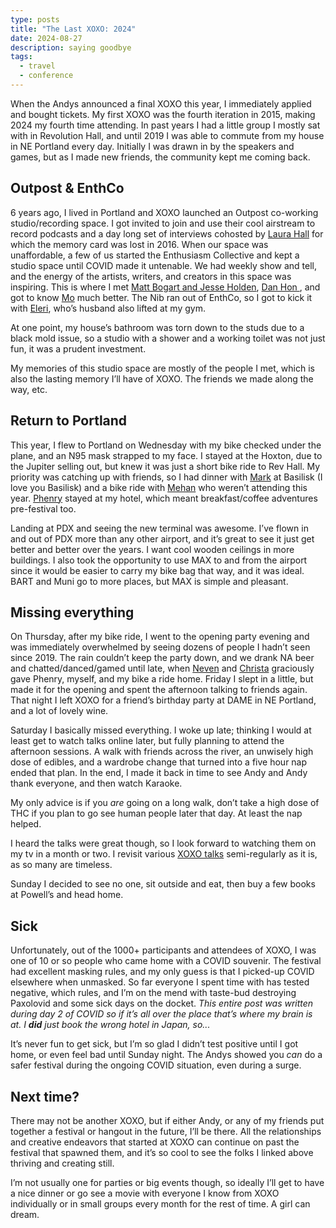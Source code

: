 ```yaml
---
type: posts
title: "The Last XOXO: 2024"
date: 2024-08-27
description: saying goodbye
tags:
  - travel
  - conference
---
```


When the Andys announced a final XOXO this year, I immediately applied and bought tickets. My first XOXO was the fourth iteration in 2015, making 2024 my fourth time attending. In past years I had a little group I mostly sat with in Revolution Hall, and until 2019 I was able to commute from my house in NE Portland every day. Initially I was drawn in by the speakers and games, but as I made new friends, the community kept me coming back.

## Outpost & EnthCo

6 years ago, I lived in Portland and XOXO launched an Outpost co-working studio/recording space. I got invited to join and use their cool airstream to record podcasts and a day long set of interviews cohosted by [Laura Hall](https://lauraehall.com) for which the memory card was lost in 2016. When our space was unaffordable, a few of us started the Enthusiasm Collective and kept a studio space until COVID made it untenable. We had weekly show and tell, and the energy of the artists, writers, and creators in this space was inspiring. This is where I met [Matt Bogart and Jesse Holden](https://www.incredibledoom.com), [Dan Hon ](https://about.danhon.com), and got to know [Mo](https://www.queermo.games) much better. The Nib ran out of EnthCo, so I got to kick it with [Eleri](https://eleriharris.com), who’s husband also lifted at my gym.

At one point, my house’s bathroom was torn down to the studs due to a black mold issue, so a studio with a shower and a working toilet was not just fun, it was a prudent investment.

My memories of this studio space are mostly of the people I met, which is also the lasting memory I’ll have of XOXO. The friends we made along the way, etc.  

## Return to Portland

This year, I flew to Portland on Wednesday with my bike checked under the plane, and an N95 mask strapped to my face. I stayed at the Hoxton, due to the Jupiter selling out, but knew it was just a short bike ride to Rev Hall. My priority was catching up with friends, so I had dinner with [Mark](https://www.twitch.tv/oldmanstreamsatcloud) at Basilisk (I love you Basilisk) and a bike ride with [Mehan](https://mehan.info) who weren’t attending this year. [Phenry](https://mastodon.social/@hoverbird) stayed at my hotel, which meant breakfast/coffee adventures pre-festival too. 

Landing at PDX and seeing the new terminal was awesome. I’ve flown in and out of PDX more than any other airport, and it’s great to see it just get better and better over the years. I want cool wooden ceilings in more buildings. I also took the opportunity to use MAX to and from the airport since it would be easier to carry my bike bag that way, and it was ideal. BART and Muni go to more places, but MAX is simple and pleasant.

## Missing everything

On Thursday, after my bike ride, I went to the opening party evening and was immediately overwhelmed by seeing dozens of people I hadn’t seen since 2019. The rain couldn’t keep the party down, and we drank NA beer and chatted/danced/gamed until late, when [Neven](https://mrgan.com) and [Christa](https://www.antichrista.com) graciously gave Phenry, myself, and my bike a ride home. Friday I slept in a little, but made it for the opening and spent the afternoon talking to friends again. That night I left XOXO for a friend’s birthday party at DAME in NE Portland, and a lot of lovely wine. 

Saturday I basically missed everything. I woke up late; thinking I would at least get to watch talks online later, but fully planning to attend the afternoon sessions. A walk with friends across the river, an unwisely high dose of edibles, and a wardrobe change that turned into a five hour nap ended that plan. In the end, I made it back in time to see Andy and Andy thank everyone, and then watch Karaoke. 

My only advice is if you _are_ going on a long walk, don’t take a high dose of THC if you plan to go see human people later that day. At least the nap helped.

I heard the talks were great though, so I look forward to watching them on my tv in a month or two. I revisit various [XOXO talks](https://xoxofest.com/videos/) semi-regularly as it is, as so many are timeless. 

Sunday I decided to see no one, sit outside and eat, then buy a few books at Powell’s and head home.

## Sick

Unfortunately, out of the 1000+ participants and attendees of XOXO, I was one of 10 or so people who came home with a COVID souvenir. The festival had excellent masking rules, and my only guess is that I picked-up COVID elsewhere when unmasked. So far everyone I spent time with has tested negative, which rules, and I’m on the mend with taste-bud destroying Paxolovid and some sick days on the docket. _This entire post was written during day 2 of COVID so if it’s all over the place that’s where my brain is at. I **did** just book the wrong hotel in Japan, so..._

It’s never fun to get sick, but I’m so glad I didn’t test positive until I got home, or even feel bad until Sunday night. The Andys showed you _can_ do a safer festival during the ongoing COVID situation, even during a surge. 

## Next time?

There may not be another XOXO, but if either Andy, or any of my friends put together a festival or hangout in the future, I’ll be there. All the relationships and creative endeavors that started at XOXO can continue on past the festival that spawned them, and it’s so cool to see the folks I linked above thriving and creating still.

I’m not usually one for parties or big events though, so ideally I’ll get to have a nice dinner or go see a movie with everyone I know from XOXO individually or in small groups every month for the rest of time. A girl can dream.
